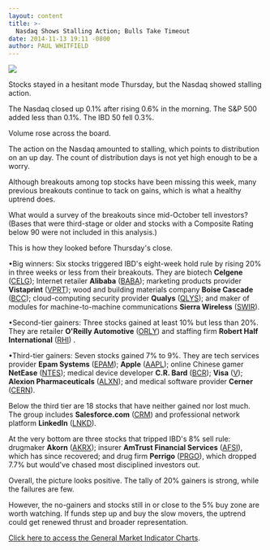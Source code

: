 ```yaml
---
layout: content
title: >-
  Nasdaq Shows Stalling Action; Bulls Take Timeout
date: 2014-11-13 19:11 -0800
author: PAUL WHITFIELD
---
```






![](https://www.investors.com/wp-content/uploads/ibd-migrated-images/MPv_141114_635514903051449334.png)









Stocks stayed in a hesitant mode Thursday, but the Nasdaq showed stalling action.

  

The Nasdaq closed up 0.1% after rising 0.6% in the morning. The S&P 500 added less than 0.1%. The IBD 50 fell 0.3%.

  

Volume rose across the board.

  

The action on the Nasdaq amounted to stalling, which points to distribution on an up day. The count of distribution days is not yet high enough to be a worry.

  

Although breakouts among top stocks have been missing this week, many previous breakouts continue to tack on gains, which is what a healthy uptrend does.

  

What would a survey of the breakouts since mid-October tell investors? (Bases that were third-stage or older and stocks with a Composite Rating below 90 were not included in this analysis.)

  

This is how they looked before Thursday's close. 

  

•Big winners: Six stocks triggered IBD's eight-week hold rule by rising 20% in three weeks or less from their breakouts. They are biotech **Celgene** ([CELG](https://research.investors.com/quote.aspx?symbol=CELG)); Internet retailer **Alibaba** ([BABA](https://research.investors.com/quote.aspx?symbol=BABA)); marketing products provider **Vistaprint** ([VPRT](https://research.investors.com/quote.aspx?symbol=VPRT)); wood and building materials company **Boise Cascade** ([BCC](https://research.investors.com/quote.aspx?symbol=BCC)); cloud-computing security provider **Qualys** ([QLYS](https://research.investors.com/quote.aspx?symbol=QLYS)); and maker of modules for machine-to-machine communications **Sierra Wireless** ([SWIR](https://research.investors.com/quote.aspx?symbol=SWIR)).

  

•Second-tier gainers: Three stocks gained at least 10% but less than 20%. They are retailer **O'Reilly Automotive** ([ORLY](https://research.investors.com/quote.aspx?symbol=ORLY)) and staffing firm **Robert Half International** ([RHI](https://research.investors.com/quote.aspx?symbol=RHI)) .

  

•Third-tier gainers: Seven stocks gained 7% to 9%. They are tech services provider **Epam Systems** ([EPAM](https://research.investors.com/quote.aspx?symbol=EPAM)); **Apple** ([AAPL](https://research.investors.com/quote.aspx?symbol=AAPL)); online Chinese gamer **NetEase** ([NTES](https://research.investors.com/quote.aspx?symbol=NTES)); medical device developer **C.R. Bard** ([BCR](https://research.investors.com/quote.aspx?symbol=BCR)); **Visa** ([V](https://research.investors.com/quote.aspx?symbol=V)); **Alexion Pharmaceuticals** ([ALXN](https://research.investors.com/quote.aspx?symbol=ALXN)); and medical software provider **Cerner** ([CERN](https://research.investors.com/quote.aspx?symbol=CERN)).

  

Below the third tier are 18 stocks that have neither gained nor lost much. The group includes **Salesforce.com** ([CRM](https://research.investors.com/quote.aspx?symbol=CRM)) and professional network platform **LinkedIn** ([LNKD](https://research.investors.com/quote.aspx?symbol=LNKD)).

  

At the very bottom are three stocks that tripped IBD's 8% sell rule: drugmaker **Akorn** ([AKRX](https://research.investors.com/quote.aspx?symbol=AKRX)); insurer **AmTrust Financial Services** ([AFSI](https://research.investors.com/quote.aspx?symbol=AFSI)), which has since recovered; and drug firm **Perrigo** ([PRGO](https://research.investors.com/quote.aspx?symbol=PRGO)), which dropped 7.7% but would've chased most disciplined investors out.

  

Overall, the picture looks positive. The tally of 20% gainers is strong, while the failures are few.

  

However, the no-gainers and stocks still in or close to the 5% buy zone are worth watching. If funds step up and buy the slow movers, the uptrend could get renewed thrust and broader representation.


[Click here to access the General Market Indicator Charts](https://www.investors.com/pdf/GMI_111414.pdf).




